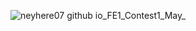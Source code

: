 ![neyhere07 github io_FE1_Contest1_May_](https://github.com/neyhere07/FE1_Contest1_May/assets/140084295/8dcd9747-ccf7-4fca-930b-e8b9e0384b5d)
